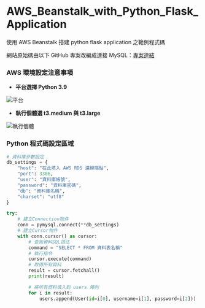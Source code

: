 # AWS_Beanstalk_with_Python_Flask_Application
使用 AWS Beanstalk 搭建 python flask application 之範例程式碼

網站原始碼由以下 GitHub 專案改編成連接 MySQL：[專案連結](
https://github.com/PrettyPrinted/youtube_video_code/tree/master/2020/02/10/Creating%20a%20Login%20Page%20in%20Flask%20Using%20Sessions "Creating a Login Page in Flask Using Sessions")


### AWS 環境設定注意事項
- **平台選擇 Python 3.9**

![平台](https://media.discordapp.net/attachments/1115095502007050323/1115095517685370890/image.png "平台")

- **執行個體選 t3.medium 與 t3.large**

![執行個體](https://media.discordapp.net/attachments/1115095502007050323/1115097186070446171/image.png "執行個體")



### Python 程式碼設定區域
```Python
# 資料庫參數設定
db_settings = {
    "host": "在此填入 AWS RDS 連線端點",
    "port": 3306,
    "user": "資料庫帳號",
    "password": "資料庫密碼",
    "db": "資料庫名稱",
    "charset": "utf8"
}

try:
    # 建立Connection物件
    conn = pymysql.connect(**db_settings)
    # 建立Cursor物件
    with conn.cursor() as cursor:
        # 查詢資料SQL語法
        command = "SELECT * FROM 資料表名稱"
        # 執行指令
        cursor.execute(command)
        # 取得所有資料
        result = cursor.fetchall()
        print(result)

        # 將所有資料填入到 users 陣列
        for i in result:
            users.append(User(id=i[0], username=i[1], password=i[2]))
```
